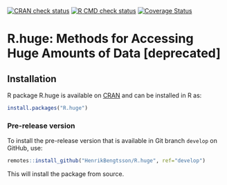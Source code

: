 

<div id="badges"><!-- pkgdown markup -->
<a href="https://CRAN.R-project.org/web/checks/check_results_R.huge.html"><img border="0" src="https://www.r-pkg.org/badges/version/R.huge" alt="CRAN check status"/></a> <a href="https://github.com/HenrikBengtsson/R.huge/actions?query=workflow%3AR-CMD-check"><img border="0" src="https://github.com/HenrikBengtsson/R.huge/actions/workflows/R-CMD-check.yaml/badge.svg?branch=develop" alt="R CMD check status"/></a>     <a href="https://app.codecov.io/gh/HenrikBengtsson/R.huge"><img border="0" src="https://codecov.io/gh/HenrikBengtsson/R.huge/branch/develop/graph/badge.svg" alt="Coverage Status"/></a> 
</div>

# R.huge: Methods for Accessing Huge Amounts of Data [deprecated] 


## Installation
R package R.huge is available on [CRAN](https://cran.r-project.org/package=R.huge) and can be installed in R as:
```r
install.packages("R.huge")
```


### Pre-release version

To install the pre-release version that is available in Git branch `develop` on GitHub, use:
```r
remotes::install_github("HenrikBengtsson/R.huge", ref="develop")
```
This will install the package from source.  

<!-- pkgdown-drop-below -->

